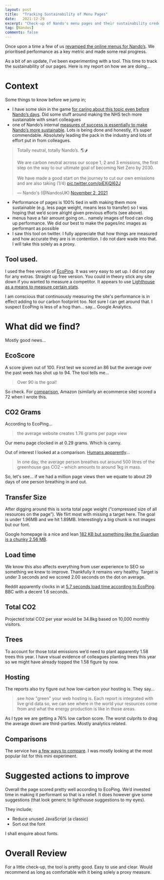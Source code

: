 ```yaml
---
layout: post
title:  "Tracking Sustainability of Menu Pages"
date:   2021-12-29
excerpt: "Check-up of Nando's menu pages and their sustainability credentials"
tag: [Nandos]
comments: false
---
```

Once upon a time a few of us [revamped the online menus for Nando’s](https://medium.com/nandos-product-and-engineering/weve-recently-launched-a-new-menu-available-on-beta-nandos-co-uk-377f2ee762bc). We prioritised performance as a key metric and made some real progress. 

As a bit of an update, I’ve been experimenting with a tool. This time to track the sustainability of our pages. Here is my report on how we are doing…

# Context
Some things to know before we jump in;
- I have some skin in the game [for caring about this topic even before Nando’s days](https://colinpattinson.github.io/tags/#Climate). Did some stuff around making the NHS tech more sustainable with smart colleagues
- one of Nando’s internal [measures of success is essentially to make Nando’s more sustainable](https://www.nandos.co.uk/carbonneutral). Lots is being done and honestly, it’s super commendable. Absolutely leading the pack in the industry and lots of effort put in from colleagues. 

<blockquote class="twitter-tweet"><p lang="en" dir="ltr">Totally neutral, totally Nando’s. 🌎🌶<br><br>We are carbon neutral across our scope 1, 2 and 3 emissions, the first step on the way to our ultimate goal of becoming Net Zero by 2030. <br><br>We have made a good start on the journey to cut our own emissions and are also taking (1/4) <a href="https://t.co/piEXjQI62J">pic.twitter.com/piEXjQI62J</a></p>&mdash; Nando&#39;s (@NandosUK) <a href="https://twitter.com/NandosUK/status/1455531082053558276?ref_src=twsrc%5Etfw">November 2, 2021</a></blockquote> <script async src="https://platform.twitter.com/widgets.js" charset="utf-8"></script>

- Performance of pages is 100% tied in with making them more sustainable (e.g. less page weight, means less to transfer) so I was hoping that we’d score alright given previous efforts (see above).
- menus have a fair amount going on… namely images of food can clog up performance. We did our best to make the pages/inc images as performant as possible
- I saw this tool on twitter. I fully appreciate that how things are measured and how accurate they are is in contention. I do not dare wade into that. I will take this solely as a proxy.

## Tool used.
I used the free version of [EcoPing](https://ecoping.earth/). It was very easy to set up. I did not pay for any extras. Straight up free version. You could in theory stick any site down if you wanted to measure a competitor. It appears to use [Lighthouse as a means to measure certain stats](https://developers.google.com/web/tools/lighthouse). 

I am conscious that continuously measuring the site's performance is in effect adding to our carbon footprint too. Not sure I can get around that. I suspect EcoPing is less of a hog than… say… Google Analytics. 

# What did we find?
Mostly good news…

## EcoScore
A score given out of 100. First test we scored an 86 but the average over the past week has shot up to 94. The tool tells me... 
> Over 90 is the goal! 

So check. For [comparison](https://ecoping.earth/indexes/popular-websites), Amazon (similarly an ecommerce site) scored a 72 when I wrote this.

## CO2 Grams
According to EcoPing…
> the average website creates 1.76 grams per page view

Our menu page clocked in at 0.29 grams. Which is canny.

Out of interest I looked at a comparison. [Humans apparently](https://www.sciencefocus.com/planet-earth/how-much-does-human-breathing-contribute-to-climate-change/)…
> In one day, the average person breathes out around 500 litres of the greenhouse gas CO2 – which amounts to around 1kg in mass. 

So, let's see…  if we had a million page views then we equate to about 29 days of one person breathing in and out.

## Transfer Size
After digging around this is sorta total page weight (“compressed size of all resources on the page”). We flirt most with missing a target here. The goal is under 1.96MB and we hit 1.89MB. Interestingly a big chunk is not images but our font.

Google homepage is a nice and lean [182 KB but something like the Guardian is a chunky 2.56 MB](https://ecoping.earth/indexes/popular-websites). 

##  Load time
We know this also affects everything from user experience to SEO so something we knew to improve. Thankfully it remains very healthy. Target is under 3 seconds and we scored 2.00 seconds on the dot on average.

Reddit apparently clocks in at [5.7 seconds load time according to EcoPing](https://ecoping.earth/indexes/popular-websites). BBC with a decent 1.6 seconds.

## Total CO2
Projected total CO2 per year would be 34.8kg based on 10,000 monthly visitors.

## Trees
To account for those total emissions we’d need to plant apparently 1.58 trees this year. I have visual evidence of colleagues planting trees this year so we might have already topped the 1.58 figure by now.

## Hosting
The reports also try figure out how low-carbon your hosting is. They say…
> see how "green" your web hosting is. Each report is integrated with live grid data so, we can see where in the world your resources come from and what the energy production is like in those areas.

As I type we are getting a 76% low carbon score. The worst culprits to drag the average down are third-parties. Mostly analytics related.

## Comparisons
The service has [a few ways to compare](https://ecoping.earth/indexes). I was mostly looking at the most popular list for this mini experiment.

# Suggested actions to improve
Overall the page scored pretty well according to EcoPing. We’d invested time in making it performant so that is a relief. It does however give some suggestions (that look generic to lighthouse suggestions to my eyes).

They include;
- Reduce unused JavaScript (a classic)
- Sort out the font

 I shall enquire about fonts.

# Overall Review
For a little check-up, the tool is pretty good. Easy to use and clear. Would recommend as long as comfortable with it being solely a proxy measure. 
